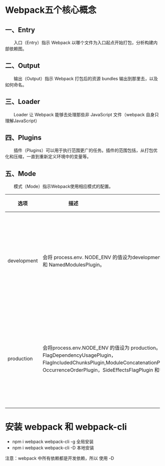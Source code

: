 # Webpack五个核心概念

## 一、Entry
&emsp;&emsp;入口（Entry）指示 Webpack 以哪个文件为入口起点开始打包，分析构建内部依赖图。

## 二、Output
&emsp;&emsp;输出（Output）指示 Webpack 打包后的资源 bundles 输出到那里去，以及如何命名。

## 三、Loader
&emsp;&emsp;Loader 让 Webpack 能够去处理那些非 JavaScript 文件（webpack 自身只理解JavaScript）

## 四、Plugins
&emsp;&emsp;插件（Plugins）可以用于执行范围更广的任务。插件的范围包括，从打包优化和压缩，一直到重新定义环境中的变量等。

## 五、Mode
&emsp;&emsp;模式（Mode）指示Webpack使用相应模式的配置。

|  选项   |  <div style="width:200px">描述</div>        |  特点    |
|  ----  | ---------  | ----    |
| development  | 会将 process.env.    NODE_ENV 的值设为development。启用NamedChunksPlugin 和 NamedModulesPlugin。 |  能让代码本地调试运行的环境   |
| production  | 会将process.env.NODE_ENV 的值设为 production。启用FlagDependencyUsagePlugin，FlagIncludedChunksPlugin,ModuleConcatenationPlugin,NoEmitOnErrorsPlugin，OccurrenceOrderPlugin，SideEffectsFlagPlugin 和UglifyJsPlugin。 |   能让代码优化上线运行的环境  |

# 安装 webpack 和 webpack-cli
* npm i webpack webpack-cli -g 全局安装
* npm i webpack webpack-cli -D 本地安装

注意：webpack 中所有依赖都是开发依赖，所以 使用 -D

